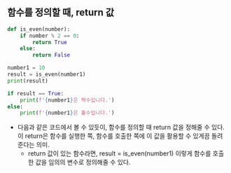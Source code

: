 ## 함수를 정의할 때, return 값
```python
def is_even(number):
    if number % 2 == 0:
        return True
    else:
        return False

number1 = 10
result = is_even(number1)
print(result)

if result == True:
    print(f'{number1}은 짝수입니다.')
else:
    print(f'{number1}은 홀수입니다.')    
```

- 다음과 같은 코드에서 볼 수 있듯이, 함수를 정의할 때 return 값을 정해줄 수 있다. 이 return은 함수를 실행한 쪽, 함수를 호출한 쪽에 이 값을 활용할 수 있게끔 돌려준다는 의미. 
  - return 값이 있는 함수라면, result = is_even(number1) 이렇게 함수를 호출한 값을 임의의 변수로 정의해줄 수 있다.
